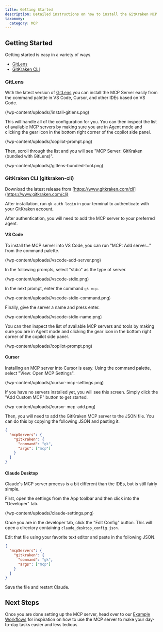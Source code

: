 ```yaml
---
title: Getting Started
description: Detailed instructions on how to install the GitKraken MCP Server in various IDEs and editors.
taxonomy:
  category: MCP
---
```


## Getting Started

Getting started is easy in a variety of ways.

- [GitLens](#gitlens)
- [GitKraken CLI](#gitkraken-cli)

### GitLens

With the latest version of [GitLens](https://www.gitkraken.com/gitlens) you can install the MCP Server easily from the command palette in VS Code, Cursor, and other IDEs based on VS Code.

(/wp-content/uploads//install-gitlens.png)

This will handle all of the configuration for you. You can then inspect the list of available MCP servers by making sure you are in Agent mode and clicking the gear icon in the bottom right corner of the copilot side panel.

(/wp-content/uploads//copilot-prompt.png)

Then, scroll through the list and you will see "MCP Server: GitKraken (bundled with GitLens)".

(/wp-content/uploads//gitlens-bundled-tool.png)

### GitKraken CLI (gitkraken-cli)

Download the latest release from [https://www.gitkraken.com/cli](https://www.gitkraken.com/cli)

After installation, run `gk auth login` in your terminal to authenticate with your GitKraken account.

After authentication, you will need to add the MCP server to your preferred agent.

#### VS Code

To install the MCP server into VS Code, you can run "MCP: Add server..." from the command palette.

(/wp-content/uploads//vscode-add-server.png)

In the following prompts, select "stdio" as the type of server.

(/wp-content/uploads//vscode-stdio.png)

In the next prompt, enter the command `gk mcp`.

(/wp-content/uploads//vscode-stdio-command.png)

Finally, give the server a name and press enter.

(/wp-content/uploads//vscode-stdio-name.png)

You can then inspect the list of available MCP servers and tools by making sure you are in Agent mode and clicking the gear icon in the bottom right corner of the copilot side panel.

(/wp-content/uploads//copilot-prompt.png)

#### Cursor

Installing an MCP server into Cursor is easy. Using the command palette, select "View: Open MCP Settings".

(/wp-content/uploads//cursor-mcp-settings.png)

If you have no servers installed yet, you will see this screen. Simply click the "Add Custom MCP" button to get started.

(/wp-content/uploads//cursor-mcp-add.png)

Then, you will need to add the GitKraken MCP server to the JSON file. You can do this by copying the following JSON and pasting it.

```json
{
  "mcpServers": {
    "gitkraken": {
      "command": "gk",
      "args": ["mcp"]
    }
  }
}
```

#### Claude Desktop

Claude's MCP server process is a bit different than the IDEs, but is still fairly simple.

First, open the settings from the App toolbar and then click into the "Developer" tab.

(/wp-content/uploads//claude-settings.png)

Once you are in the developer tab, click the "Edit Config" button. This will open a directory containing `claude_desktop_config.json`.

Edit that file using your favorite text editor and paste in the following JSON.

```json
{
  "mcpServers": {
    "gitkraken": {
      "command": "gk",
      "args": ["mcp"]
    }
  }
}
```

Save the file and restart Claude.

## Next Steps

Once you are done setting up the MCP server, head over to our [Example Workflows](MCP-example-workflows.md) for inspiration on how to use the MCP server to make your day-to-day tasks easier and less tedious.

